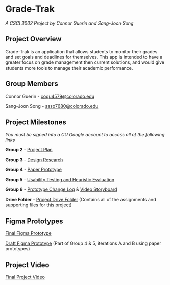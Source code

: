 # Grade-Trak
_A CSCI 3002 Project by Connor Guerin and Sang-Joon Song_

## Project Overview

Grade-Trak is an application that allows students to monitor their grades and set goals and deadlines for themselves. This app is intended to have a greater focus on grade management then current solutions, and would give students more tools to manage their academic performance.

## Group Members
Connor Guerin - [cogu4579@colorado.edu](cogu4579@colorado.edu)

Sang-Joon Song - [saso7680@colorado.edu](saso7680@colorado.edu)

## Project Milestones

_You must be signed into a CU Google account to access all of the following links_

**Group 2** - [Project Plan](https://docs.google.com/document/d/1Yg4Z_kykBVfx426AoH6sG8aMbTdf_BD_U-JH4fi_ews/edit?usp=sharing)

**Group 3** - [Design Research](https://docs.google.com/document/d/1EooqOGYZ7TFotZLnEDyKebNMA4ab--87CzK0hQx5epk/edit?usp=sharing)

**Group 4** - [Paper Prototype](https://docs.google.com/document/d/1l-aCWOrcRLkCJIpVc0-owWT_gvpOPj7R0THPMFbClu4/edit?usp=sharing)

**Group 5** - [Usability Testing and Heuristic Evaluation](https://docs.google.com/document/d/1aT1X7qzynw7_9FffIrCKrdD048c5DvVwU66bjtdZ2Dk/edit?usp=sharing)

**Group 6** - [Prototype Change Log](https://docs.google.com/document/d/1w7OeyBn6e5v2aIDQIg4PM7sI-il2CQAqwWNGecTa5fQ/edit?usp=sharing) & [Video Storyboard](https://drive.google.com/file/d/1iLXXYz0wGJjWo159Nary7HrE-LiuG-EH/view?usp=sharing)

**Drive Folder** - [Project Drive Folder](https://drive.google.com/drive/folders/1FSLchz7-HeF6QJUcSkOGuADKajCgvyac?usp=sharing) (Contains all of the assignments and supporting files for this project)

## Figma Prototypes

[Final Figma Prototype](https://www.figma.com/file/dDukHX9FwEUKyJRLnNJahKlu/CSCI-3002-Final-Prototype?node-id=0%3A1)

[Draft Figma Prototype](https://www.figma.com/file/ZiofG5Zeuvo5HLlli5oc9CLR/CSCI-3002-Project-Prototype) (Part of Group 4 & 5, iterations A and B using paper prototypes)

## Project Video

[Final Project Video](https://drive.google.com/file/d/1a6iuLmnjr1XdD_RRaJgLeQs0wffopT_o/view?usp=sharing)
